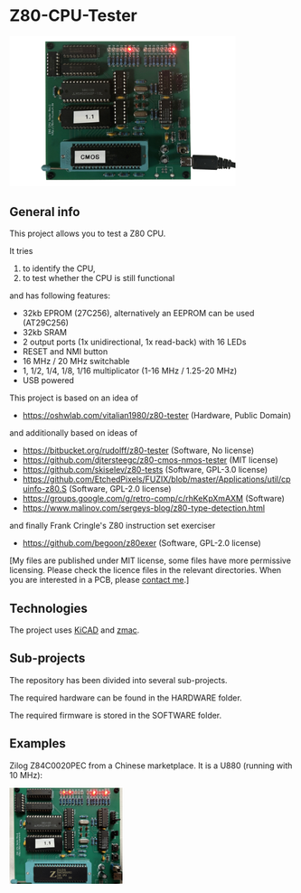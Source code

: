 # Z80-CPU-Tester

<img src="/HARDWARE/pictures/z80cputester_v1.jpg" width="400">

## General info

This project allows you to test a Z80 CPU.

It tries
1. to identify the CPU,
2. to test whether the CPU is still functional

and has following features:
* 32kb EPROM (27C256), alternatively an EEPROM can be used (AT29C256)
* 32kb SRAM
* 2 output ports (1x unidirectional, 1x read-back) with 16 LEDs
* RESET and NMI button
* 16 MHz / 20 MHz switchable
* 1, 1/2, 1/4, 1/8, 1/16 multiplicator (1-16 MHz / 1.25-20 MHz)
* USB powered

This project is based on an idea of 
* https://oshwlab.com/vitalian1980/z80-tester (Hardware, Public Domain)

and additionally based on ideas of
* https://bitbucket.org/rudolff/z80-tester (Software, No license)
* https://github.com/djtersteegc/z80-cmos-nmos-tester (MIT license)
* https://github.com/skiselev/z80-tests (Software, GPL-3.0 license)
* https://github.com/EtchedPixels/FUZIX/blob/master/Applications/util/cpuinfo-z80.S (Software, GPL-2.0 license)
* https://groups.google.com/g/retro-comp/c/rhKeKpXmAXM (Software)
* https://www.malinov.com/sergeys-blog/z80-type-detection.html

and finally Frank Cringle's Z80 instruction set exerciser
* https://github.com/begoon/z80exer  (Software, GPL-2.0 license)

[My files are published under MIT license, some files have more permissive licensing.
Please check the licence files in the relevant directories. When you are interested in
a PCB, please [contact me](https://8bit-museum.de/kontakt/).]

## Technologies

The project uses [KiCAD](https://www.kicad.org/) and [zmac](http://48k.ca/zmac.html).

## Sub-projects

The repository has been divided into several sub-projects.

The required hardware can be found in the HARDWARE folder.

The required firmware is stored in the SOFTWARE folder.

## Examples

Zilog Z84C0020PEC from a Chinese marketplace. It is a U880 (running with 10 MHz):

<img src="/HARDWARE/pictures/Fake Zilog Z84C0020PEC - U880.jpg" width="200">

